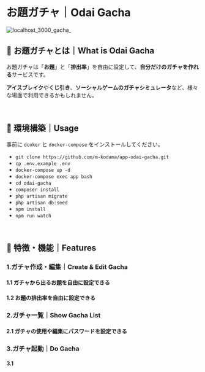 # お題ガチャ｜Odai Gacha

![localhost_3000_gacha_](https://user-images.githubusercontent.com/28724739/74842408-b61b3b00-536d-11ea-869c-abfc83c06bb3.png)

## 🦖 お題ガチャとは｜What is Odai Gacha
お題ガチャは「**お題**」と「**排出率**」を自由に設定して、**自分だけのガチャを作れる**サービスです。

**アイスブレイク**や**くじ引き**、**ソーシャルゲームのガチャシミュレータ**など、様々な場面で利用できるかもしれません。

<br>

## 🦖 環境構築｜Usage

事前に `dcoker` と `docker-compose` をインストールしてください。

- `git clone https://github.com/m-kodama/app-odai-gacha.git`
- `cp .env.example .env`
- `docker-compose up -d`
- `docker-compose exec app bash`
- `cd odai-gacha`
- `composer install`
- `php artisan migrate`
- `php artisan db:seed`
- `npm install`
- `npm run watch`

<br>

## 🦖 特徴・機能｜Features

### 1.ガチャ作成・編集｜Create & Edit Gacha
#### 1.1 ガチャから出るお題を自由に設定できる
#### 1.2 お題の排出率を自由に設定できる

### 2.ガチャ一覧｜Show Gacha List
#### 2.1 ガチャの使用や編集にパスワードを設定できる

### 3.ガチャ起動｜Do Gacha
#### 3.1 
